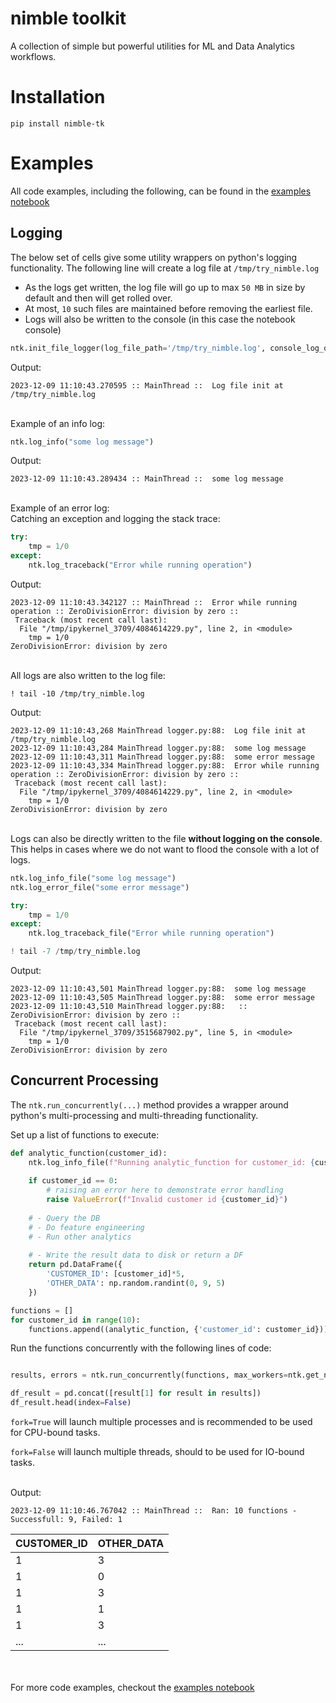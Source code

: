 # nimble toolkit
A collection of simple but powerful utilities for ML and Data Analytics workflows. 

# Installation
```
pip install nimble-tk
```

# Examples

All code examples, including the following, can be found in the <a href="https://github.com/sarfarazm/nimble-tk/blob/main/examples/try_nimble.ipynb" target="_blank">examples notebook</a>

## Logging

The below set of cells give some utility wrappers on python's logging functionality.
The following line will create a log file at `/tmp/try_nimble.log`
- As the logs get written, the log file will go up to max `50 MB` in size by default and then will get rolled over.
- At most, `10` such files are maintained before removing the earliest file.
- Logs will also be written to the console (in this case the notebook console) 
```python
ntk.init_file_logger(log_file_path='/tmp/try_nimble.log', console_log_on=True)
```

Output:
```
2023-12-09 11:10:43.270595 :: MainThread ::  Log file init at /tmp/try_nimble.log
```

<br/>
Example of an info log:

```python
ntk.log_info("some log message")
```

Output:
```
2023-12-09 11:10:43.289434 :: MainThread ::  some log message
```

<br/>
Example of an error log:

<br/>
Catching an exception and logging the stack trace:

```python
try:
    tmp = 1/0
except:
    ntk.log_traceback("Error while running operation")
```

Output:
```
2023-12-09 11:10:43.342127 :: MainThread ::  Error while running operation :: ZeroDivisionError: division by zero ::
 Traceback (most recent call last):
  File "/tmp/ipykernel_3709/4084614229.py", line 2, in <module>
    tmp = 1/0
ZeroDivisionError: division by zero
```

<br/>
All logs are also written to the log file:

```
! tail -10 /tmp/try_nimble.log
```

Output:
```
2023-12-09 11:10:43,268 MainThread logger.py:88:  Log file init at /tmp/try_nimble.log
2023-12-09 11:10:43,284 MainThread logger.py:88:  some log message
2023-12-09 11:10:43,311 MainThread logger.py:88:  some error message
2023-12-09 11:10:43,334 MainThread logger.py:88:  Error while running operation :: ZeroDivisionError: division by zero ::
 Traceback (most recent call last):
  File "/tmp/ipykernel_3709/4084614229.py", line 2, in <module>
    tmp = 1/0
ZeroDivisionError: division by zero
```

<br/>
Logs can also be directly written to the file <b>without logging on the console</b>. This helps in cases where we do not want to flood the console with a lot of logs.

```python
ntk.log_info_file("some log message")
ntk.log_error_file("some error message")

try:
    tmp = 1/0
except:
    ntk.log_traceback_file("Error while running operation")

! tail -7 /tmp/try_nimble.log
```

Output:

```
2023-12-09 11:10:43,501 MainThread logger.py:88:  some log message
2023-12-09 11:10:43,505 MainThread logger.py:88:  some error message
2023-12-09 11:10:43,510 MainThread logger.py:88:   :: ZeroDivisionError: division by zero ::
 Traceback (most recent call last):
  File "/tmp/ipykernel_3709/3515687902.py", line 5, in <module>
    tmp = 1/0
ZeroDivisionError: division by zero
```

## Concurrent Processing
The `ntk.run_concurrently(...)` method provides a wrapper around python's multi-processing and multi-threading functionality.

Set up a list of functions to execute:

```python
def analytic_function(customer_id):
    ntk.log_info_file(f"Running analytic_function for customer_id: {customer_id}")
    
    if customer_id == 0:
        # raising an error here to demonstrate error handling
        raise ValueError(f"Invalid customer id {customer_id}")
        
    # - Query the DB
    # - Do feature engineering
    # - Run other analytics
    
    # - Write the result data to disk or return a DF
    return pd.DataFrame({
        'CUSTOMER_ID': [customer_id]*5,
        'OTHER_DATA': np.random.randint(0, 9, 5)
    })

functions = []
for customer_id in range(10):
    functions.append((analytic_function, {'customer_id': customer_id}))
```

Run the functions concurrently with the following lines of code:

```python

results, errors = ntk.run_concurrently(functions, max_workers=ntk.get_num_cpus(), fork=True)

df_result = pd.concat([result[1] for result in results])
df_result.head(index=False)
```

`fork=True` will launch multiple processes and is recommended to be used for CPU-bound tasks.

`fork=False` will launch multiple threads, should to be used for IO-bound tasks.

<br/>
Output:

```
2023-12-09 11:10:46.767042 :: MainThread ::  Ran: 10 functions - Successfull: 9, Failed: 1
```

|   CUSTOMER_ID |   OTHER_DATA |
|---------------|--------------|
|             1 |            3 |
|             1 |            0 |
|             1 |            3 |
|             1 |            1 |
|             1 |            3 |
|             ... |            ... |


<br/><br/>
For more code examples, checkout the <a href="https://github.com/sarfarazm/nimble-tk/blob/main/examples/try_nimble.ipynb" target="_blank">examples notebook</a>
